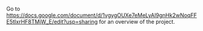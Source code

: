 Go to https://docs.google.com/document/d/1vgygOUXe7eMeLyAl9gnHk2wNoqFFE5tIxrHF8TMjW_E/edit?usp=sharing for an overview of the project.

